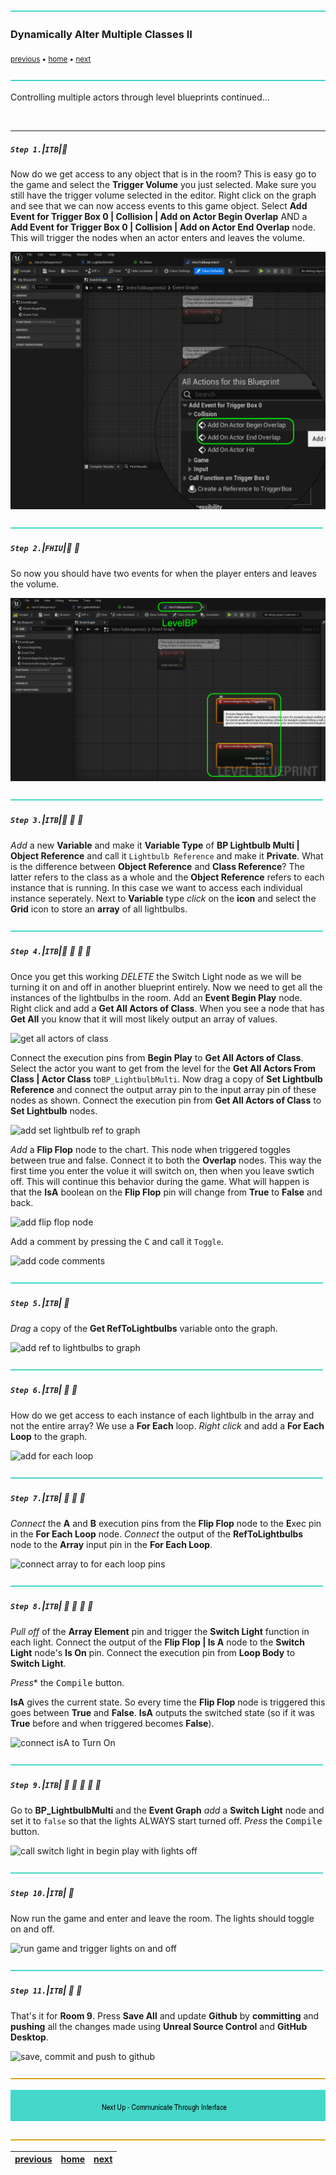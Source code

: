 ![](../images/line3.png)

### Dynamically Alter Multiple Classes II

<sub>[previous](../multiple-actors/README.md#user-content-dynamically-alter-multiple-classes) • [home](../README.md#user-content-ue4-blueprints) • [next](../interface/README.md#user-content-communicate-through-interface)</sub>

![](../images/line3.png)

Controlling multiple actors through level blueprints continued...

<br>

---

##### `Step 1.`\|`ITB`|:small_blue_diamond:

Now do we get access to any object that is in the room? This is easy go to the game and select the **Trigger Volume** you just selected. Make sure you still have the trigger volume selected in the editor. Right click on the graph and see that we can now access events to this game object. Select **Add Event for Trigger Box 0 | Collision | Add on Actor Begin Overlap** AND a **Add Event for Trigger Box 0 | Collision | Add on Actor End Overlap** node. This will trigger the nodes when an actor enters and leaves the volume.

![add begin and end overlap event types](images/GetAllActorsOfClass.png)

![](../images/line2.png)

##### `Step 2.`\|`FHIU`|:small_blue_diamond: :small_blue_diamond: 


So now you should have two events for when the player enters and leaves the volume.

![two volume triggered events](images/bothEvents.png)

![](../images/line2.png)

##### `Step 3.`\|`ITB`|:small_blue_diamond: :small_blue_diamond: :small_blue_diamond:

*Add* a new **Variable** and make it **Variable Type** of **BP Lightbulb Multi | Object Reference** and call it `Lightbulb Reference` and make it **Private**. What is the difference between **Object Reference** and **Class Reference**? The latter refers to the class as a whole and the **Object Reference** refers to each instance that is running. In this case we want to access each individual instance seperately. Next to **Variable** type *click* on the **icon** and select the **Grid** icon to store an **array** of all lightbulbs.


![](../images/line2.png)

##### `Step 4.`\|`ITB`|:small_blue_diamond: :small_blue_diamond: :small_blue_diamond: :small_blue_diamond:

Once you get this working *DELETE* the Switch Light node as we will be turning it on and off in another blueprint entirely.
Now we need to get all the instances of the lightbulbs in the room. Add an **Event Begin Play** node. Right click and add a **Get All Actors of Class**. When you see a node that has **Get All** you know that it will most likely output an array of values.

![get all actors of class](images/DeleteLightReferenceVariable.jpg)

Connect the execution pins from **Begin Play** to **Get All Actors of Class**. Select the actor you want to get from the level for the **Get All Actors From Class | Actor Class** to`BP_LightbulbMulti`. Now drag a copy of **Set Lightbulb Reference** and connect the output array pin to the input array pin of these nodes as shown. Connect the execution pin from **Get All Actors of Class** to **Set Lightbulb** nodes.

![add set lightbulb ref to graph](images/SayYesRm10.jpg)

*Add* a **Flip Flop** node to the chart. This node when triggered toggles between true and false. Connect it to both the **Overlap** nodes. This way the first time you enter the volue it will switch on, then when you leave swtich off. This will continue this behavior during the game. What will happen is that the **IsA** boolean on the **Flip Flop** pin will change from **True** to **False** and back.

![add flip flop node](images/ActorClassBPSelectRm10.jpg)


Add a comment by pressing the <kbd>C</kbd> and call it `Toggle`.

![add code comments](images/ActorArrayOut.jpg)

![](../images/line2.png)

##### `Step 5.`\|`ITB`| :small_orange_diamond:

*Drag* a copy of the **Get RefToLightbulbs** variable onto the graph.

![add ref to lightbulbs to graph](images/DragRefToLightbulbs.jpg)

![](../images/line2.png)

##### `Step 6.`\|`ITB`| :small_orange_diamond: :small_blue_diamond:

How do we get access to each instance of each lightbulb in the array and not the entire array? We use a **For Each** loop. *Right click* and add a **For Each Loop** to the graph.

![add for each loop](images/ConnectActorToForEachRm10.jpg)

![](../images/line2.png)

##### `Step 7.`\|`ITB`| :small_orange_diamond: :small_blue_diamond: :small_blue_diamond:

*Connect* the **A** and **B** execution pins from the **Flip Flop** node to the **E**xec pin in the **For Each Loop** node. *Connect* the output of the **RefToLightbulbs** node to the **Array** input pin in the **For Each Loop**.

![connect array to for each loop pins](images/ArrayElementSwitchLightRm10.jpg)

![](../images/line2.png)

##### `Step 8.`\|`ITB`| :small_orange_diamond: :small_blue_diamond: :small_blue_diamond: :small_blue_diamond:

*Pull off* of the **Array Element** pin and trigger the **Switch Light** function in each light. Connect the output of the **Flip Flop | Is A** node to the **Switch Light** node's **Is On** pin. Connect the execution pin from **Loop Body** to **Switch Light**.

*Press** the <kbd>Compile</kbd> button.

**IsA** gives the current state.  So every time the **Flip Flop** node is triggered this goes between **True** and **False**.  **IsA** outputs the switched state (so if it was **True** before and when triggered becomes **False**).

![connect isA to Turn On](images/SwitchLightOnOff.jpg)

![](../images/line2.png)

##### `Step 9.`\|`ITB`| :small_orange_diamond: :small_blue_diamond: :small_blue_diamond: :small_blue_diamond: :small_blue_diamond:

Go to **BP_LightbulbMulti** and the **Event Graph** *add* a **Switch Light** node and set it to `false` so that the lights ALWAYS start turned off. *Press* the <kbd>Compile</kbd> button.

![call switch light in begin play with lights off](images/image_09.jpg)

![](../images/line2.png)

##### `Step 10.`\|`ITB`| :large_blue_diamond:

Now run the game and enter and leave the room. The lights should toggle on and off.

![run game and trigger lights on and off](images/TurnOnOffLights.gif)

![](../images/line2.png)

##### `Step 11.`\|`ITB`| :large_blue_diamond: :small_blue_diamond: 

That's it for **Room 9**. Press **Save All** and update **Github** by **committing** and **pushing** all the changes made using **Unreal Source Control** and **GitHub Desktop**. 

![save, commit and push to github](images/Room9GitHub.jpg)

![](../images/line.png)

<!-- <img src="https://via.placeholder.com/1000x100/45D7CA/000000/?text=Next Up - Communicate Through Interface"> -->

![next up next tile](images/banner.png)

![](../images/line.png)

| [previous](../multiple-actors/README.md#user-content-dynamically-alter-multiple-classes)| [home](../README.md#user-content-ue4-blueprints) | [next](../interface/README.md#user-content-communicate-through-interface)|
|---|---|---|

